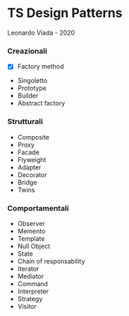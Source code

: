 # TS Design Patterns
Leonardo Viada - 2020

### Creazionali
- [x] Factory method 
- Singoletto
- Prototype
- Builder
- Abstract factory

### Strutturali
- Composite
- Proxy
- Facade
- Flyweight
- Adapter
- Decorator
- Bridge
- Twins

### Comportamentali
- Observer
- Memento
- Template
- Null Object
- State
- Chain of responsability
- Iterator
- Mediator 
- Command 
- Interpreter 
- Strategy
- Visitor